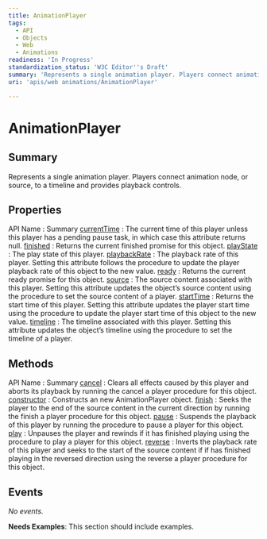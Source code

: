 ```yaml
---
title: AnimationPlayer
tags:
  - API
  - Objects
  - Web
  - Animations
readiness: 'In Progress'
standardization_status: 'W3C Editor''s Draft'
summary: 'Represents a single animation player. Players connect animation node, or source, to a timeline and provides playback controls.'
uri: 'apis/web animations/AnimationPlayer'

---
```

# AnimationPlayer

## Summary

Represents a single animation player. Players connect animation node, or source, to a timeline and provides playback controls.

## Properties

API Name
:   Summary
[currentTime](/apis/web_animations/AnimationPlayer/currentTime)
:   The current time of this player unless this player has a pending pause task, in which case this attribute returns null.
[finished](/apis/web_animations/AnimationPlayer/finished)
:   Returns the current finished promise for this object.
[playState](/apis/web_animations/AnimationPlayer/playState)
:   The play state of this player.
[playbackRate](/apis/web_animations/AnimationPlayer/playbackRate)
:   The playback rate of this player. Setting this attribute follows the procedure to update the player playback rate of this object to the new value.
[ready](/apis/web_animations/AnimationPlayer/ready)
:   Returns the current ready promise for this object.
[source](/apis/web_animations/AnimationPlayer/source)
:   The source content associated with this player. Setting this attribute updates the object’s source content using the procedure to set the source content of a player.
[startTime](/apis/web_animations/AnimationPlayer/startTime)
:   Returns the start time of this player. Setting this attribute updates the player start time using the procedure to update the player start time of this object to the new value.
[timeline](/apis/web_animations/AnimationPlayer/timeline)
:   The timeline associated with this player. Setting this attribute updates the object’s timeline using the procedure to set the timeline of a player.

## Methods

API Name
:   Summary
[cancel](/apis/web_animations/AnimationPlayer/cancel)
:   Clears all effects caused by this player and aborts its playback by running the cancel a player procedure for this object.
[constructor](/apis/web_animations/AnimationPlayer/constructor)
:   Constructs an new AnimationPlayer object.
[finish](/apis/web_animations/AnimationPlayer/finish)
:   Seeks the player to the end of the source content in the current direction by running the finish a player procedure for this object.
[pause](/apis/web_animations/AnimationPlayer/pause)
:   Suspends the playback of this player by running the procedure to pause a player for this object.
[play](/apis/web_animations/AnimationPlayer/play)
:   Unpauses the player and rewinds if it has finished playing using the procedure to play a player for this object.
[reverse](/apis/web_animations/AnimationPlayer/reverse)
:   Inverts the playback rate of this player and seeks to the start of the source content if if has finished playing in the reversed direction using the reverse a player procedure for this object.

## Events

*No events.*

**Needs Examples**: This section should include examples.

